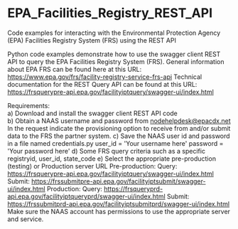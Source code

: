 # EPA_Facilities_Registry_REST_API
Code examples for interacting with the Environmental Protection Agency (EPA) Facilities Registry System (FRS) using the REST API

Python code examples demonstrate how to use the swagger client REST API
to query the EPA Facilities Registry System (FRS). General information
about EPA FRS can be found here at this URL: 
   https://www.epa.gov/frs/facility-registry-service-frs-api
Technical documentation for the REST Query API can be found at this URL:
  https://frsquerypre-api.epa.gov/facilityiptquery/swagger-ui/index.html

Requirements:<br>
a) Download and install the swagger client REST API code<br>
b) Obtain a NAAS username and password from nodehelpdesk@epacdx.net 
   In the request indicate the provisioning option to receive from and/or 
   submit data to the FRS the partner system.
c) Save the NAAS user id and password in a file named credentials.py
   user_id = 'Your username here'
   password = 'Your password here'
d) Some FRS query criteria such as a specific registryid, user_id, state_code
e) Select the appropriate pre-production (testing) or Production server URL
   Pre-production:
      Query: https://frsquerypre-api.epa.gov/facilityiptquery/swagger-ui/index.html
      Submit: https://frssubmitpre-api.epa.gov/facilityiptsubmit/swagger-ui/index.html
   Production:
      Query: https://frsqueryprd-api.epa.gov/facilityiptqueryprd/swagger-ui/index.html
      Submit: https://frssubmitprd-api.epa.gov/facilityiptsubmitprd/swagger-ui/index.html
  Make sure the NAAS account has permissions to use the appropriate server and service.

